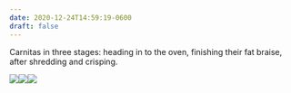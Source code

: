 ```yaml
---
date: 2020-12-24T14:59:19-0600
draft: false
---
```


Carnitas in three stages: heading in to the oven, finishing their fat braise, after shredding and crisping.

![](/images/2020/79d82b6b9c.jpg)![](/images/2020/d726042ee6.jpg)![](/images/2020/53dbf9c61c.jpg)


